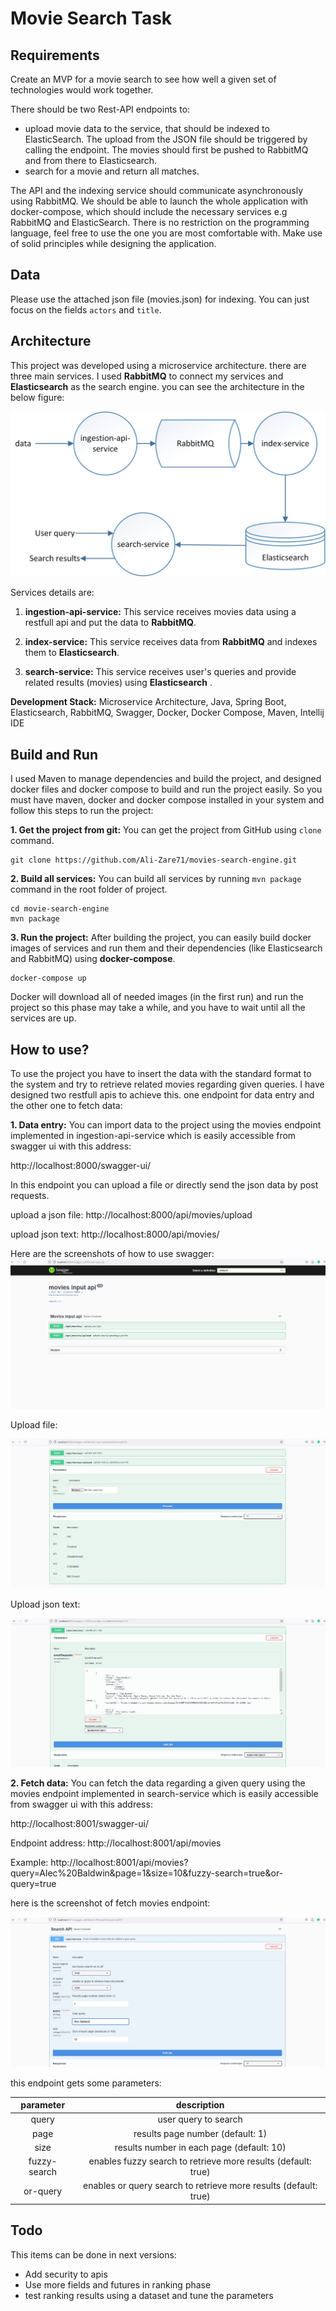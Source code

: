 # Movie Search Task

## Requirements

Create an MVP for a movie search to see how well a given set of technologies would work together.

There should be two Rest-API endpoints to:

* upload movie data to the service, that should be indexed to ElasticSearch. The upload from the JSON file should be
  triggered by calling the endpoint. The movies should first be pushed to RabbitMQ and from there to Elasticsearch.
* search for a movie and return all matches.

The API and the indexing service should communicate asynchronously using RabbitMQ. We should be able to launch the whole
application with docker-compose, which should include the necessary services e.g RabbitMQ and ElasticSearch. There is no
restriction on the programming language, feel free to use the one you are most comfortable with. Make use of solid
principles while designing the application.

## Data

Please use the attached json file (movies.json) for indexing. You can just focus on the fields `actors` and `title`.

## Architecture

This project was developed using a microservice architecture. there are three main services. I used **RabbitMQ** to
connect my services and **Elasticsearch** as the search engine. you can see the architecture in the below figure:

![Alt text](images/architecture.jpg?raw=true "Figure 1: Architecture")

Services details are:

1. **ingestion-api-service:** This service receives movies data using a restfull api and put the data to **RabbitMQ**.

2. **index-service:** This service receives data from **RabbitMQ** and indexes them to **Elasticsearch**.

3. **search-service:** This service receives user's queries and provide related results (movies) using **Elasticsearch**
   .

**Development Stack:** Microservice Architecture, Java, Spring Boot, Elasticsearch, RabbitMQ, Swagger, Docker, Docker
Compose, Maven, Intellij IDE

## Build and Run

I used Maven to manage dependencies and build the project, and designed docker files and docker compose to build and run
the project easily. So you must have maven, docker and docker compose installed in your system and follow this steps to
run the project:

**1. Get the project from git:** You can get the project from GitHub using `clone` command.

```
git clone https://github.com/Ali-Zare71/movies-search-engine.git
```

**2. Build all services:** You can build all services by running `mvn package` command in the root folder of project.

```
cd movie-search-engine
mvn package
```

**3. Run the project:** After building the project, you can easily build docker images of services and run them and
their dependencies (like Elasticsearch and RabbitMQ) using **docker-compose**.

```
docker-compose up
```

Docker will download all of needed images (in the first run) and run the project so this phase may take a while, and you
have to wait until all the services are up.

## How to use?

To use the project you have to insert the data with the standard format to the system and try to retrieve related movies
regarding given queries. I have designed two restfull apis to achieve this. one endpoint for data entry and the other
one to fetch data:

**1. Data entry:**
You can import data to the project using the movies endpoint implemented in ingestion-api-service which is easily
accessible from swagger ui with this address:

http://localhost:8000/swagger-ui/

In this endpoint you can upload a file or directly send the json data by post requests.

upload a json file:
http://localhost:8000/api/movies/upload

upload json text:
http://localhost:8000/api/movies/

Here are the screenshots of how to use swagger:
![Alt text](images/enrty-endpoint.jpg?raw=true "Figure 2: Entry endpoint")

Upload file:

![Alt text](images/upload-file.jpg?raw=true "Figure 3: Upload file")

Upload json text:

![Alt text](images/json-input.jpg?raw=true "Figure 4: Json input")

**2. Fetch data:**
You can fetch the data regarding a given query using the movies endpoint implemented in search-service which is easily
accessible from swagger ui with this address:

http://localhost:8001/swagger-ui/

Endpoint address:
http://localhost:8001/api/movies

Example:
http://localhost:8001/api/movies?query=Alec%20Baldwin&page=1&size=10&fuzzy-search=true&or-query=true

here is the screenshot of fetch movies endpoint:

![Alt text](images/fetch-endpint.jpg?raw=true "Figure 4: Json input")

this endpoint gets some parameters:

| parameter | description |
| :---:   | :---: |
| query  | user query to search   |
| page  | results page number (default: 1)   |
| size  | results number in each page (default: 10)   |
| fuzzy-search  | enables fuzzy search to retrieve more results (default: true)   |
| or-query  | enables or query search to retrieve more results (default: true)   |

## Todo

This items can be done in next versions:

* Add security to apis
* Use more fields and futures in ranking phase
* test ranking results using a dataset and tune the parameters
